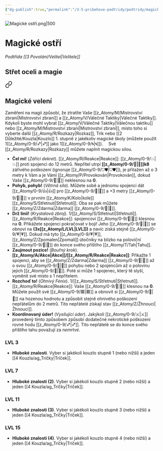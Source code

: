 ```yaml
---
{"dg-publish":true,"permalink":"/3-5-pribehove-podtridy/podtridy/magicke-ostri/"}
---
```


![Magické ostří.png|500](/img/user/z_img/Magick%C3%A9%20ost%C5%99%C3%AD.png)
# Magické ostří
*Podtřída [[3 Povolání/Velitel\|Velitele]]*
## **Střet oceli a magie**

<div class="transclusion internal-embed is-loaded"><a class="markdown-embed-link" href="/z-atomy/m/magicke-veleni/" aria-label="Open link"><svg xmlns="http://www.w3.org/2000/svg" width="24" height="24" viewBox="0 0 24 24" fill="none" stroke="currentColor" stroke-width="2" stroke-linecap="round" stroke-linejoin="round" class="svg-icon lucide-link"><path d="M10 13a5 5 0 0 0 7.54.54l3-3a5 5 0 0 0-7.07-7.07l-1.72 1.71"></path><path d="M14 11a5 5 0 0 0-7.54-.54l-3 3a5 5 0 0 0 7.07 7.07l1.71-1.71"></path></svg></a><div class="markdown-embed">




## Magické velení
Zaměření na magii způsobí, že ztratíte Vaše [[z_Atomy/M/Mistrovství zbraní\|Mistrovství zbraní]] a [[z_Atomy/V/Válečné Taktiky\|Válečné Taktiky]]. Kdykoli byste mohl vybrat [[z_Atomy/V/Válečné Taktiky\|Válečnou taktiku]] nebo [[z_Atomy/M/Mistrovství zbraní\|Mistrovství zbraní]], místo toho si vyberte další [[z_Atomy/R/Rozkazy\|Rozkaz]], Trik nebo [[2 Důležité/Kouzla\|Kouzlo]] 1. stupně z jakékoliv magické školy (můžete použít 1[[z_Atomy/0-9/♐\|♐]] jako 1[[z_Atomy/0-9/🌀\|🌀]]). 
⠀
Své [[z_Atomy/R/Rozkazy\|Rozkazy]] můžete naplnit magickou silou.
- **Čel mi!** (*Zářící dekret*). [[z_Atomy/R/Reakce\|Reakce]]: [[z_Atomy/0-9/💥\|💥]] proti spojenci do 12 metrů. Nepřítel utrpí **[[z_Atomy/0-9/💪\|💪]]k8** zářivého poškození (ignoruje [[z_Atomy/0-9/⛉⛊\|⛉⛊]]), je přitažen až o 3 metry k Vám a je Vámi [[z_Atomy/P/Provokován\|Provokován]], dokud Vaše [[z_Atomy/0-9/💖\|💖]] neklesnou na **0**.
⠀
- **Pohyb, pohyb!** (*Větrná síla*). Můžete sobě a jednomu spojenci dát [[z_Atomy/0-9/👍\|👍]] pro [[z_Atomy/0-9/🏁\|🏁]] a +3 metry [[z_Atomy/0-9/🏃\|🏃]] v prvním [[z_Atomy/K/Kolo\|kole]] [[z_Atomy/S/Střetnutí\|Střetnutí]]. Oba se pak můžete [[z_Atomy/Z/Zdarma\|Zdarma]] [[z_Atomy/0-9/🥾\|🥾]].
⠀
- **Drž linii!** (*Krystalová zbroj*). 1/[[z_Atomy/S/Střetnutí\|Střetnutí]]. [[z_Atomy/R/Reakce\|Reakce]]: spojencovi [[z_Atomy/0-9/💖\|💖]] klesnou na **0**. Přikážete spojenci pokračovat v boji! Jeho [[z_Atomy/0-9/💖\|💖]] se obnoví na **(3x[[z_Atomy/L/LVL\|LVL]])** a navíc získá stejně [[z_Atomy/0-9/💗\|💗]]. Dokud má tyto [[z_Atomy/0-9/💗\|💗]], [[z_Atomy/Z/Zpomalen\|Zpomalí]] útočníky na blízko na poloviční [[z_Atomy/0-9/🏃\|🏃]] do konce svého příštího [[z_Atomy/T/Tah\|Tahu]].
⠀
- **Zaujmout pozice!** (*Bouřný krok*). **[[z_Atomy/A/Akce\|Akce]]/[[z_Atomy/R/Reakce\|Reakce]]**: Přikažte 1 spojenci, aby se [[z_Atomy/Z/Zdarma\|Zdarma]] [[z_Atomy/0-9/🥾\|🥾]] až o svou [[z_Atomy/0-9/🏃\|🏃]] pohybu nebo 2 spojencům až o polovinu jejich [[z_Atomy/0-9/🏃\|🏃]]. Poté si může 1 spojenec, který tě slyší, vyměnit své místo s 1 nepřítelem.
⠀
- **Rozchoď to!** (*Ohnivý Fénix*). 1/[[z_Atomy/S/Střetnutí\|Střetnutí]]. [[z_Atomy/R/Reakce\|Reakce]]: Vaše [[z_Atomy/0-9/💖\|💖]] klesnou na **0**. Můžete použít své [[z_Atomy/0-9/🟥\|🟥]] a obnovit si [[z_Atomy/0-9/💖\|💖]] na hozenou hodnotu a způsobit stejně ohnivého poškození nepřátelům do 2 metrů. Tito nepřátelé získají stav [[z_Atomy/Z/Žhnoucí\|Žhnoucí]].
⠀
- **Koordinovaný úder!** (*Vysilující úder*). Jakýkoli [[z_Atomy/0-9/⚔️\|⚔️]] provedený tímto způsobem způsobí dodatečné nekrotické poškození rovné hodu [[z_Atomy/0-9/♐\|♐]]. Tito nepřátelé se do konce svého příštího tahu považují za *nemrtvé*.
⠀

</div></div>

### LVL 3
- **Hluboké znalosti**. Vyber si jakékoli kouzlo stupně 1 (nebo nižší) a jeden [[4 Kouzla/ag_Tríčky\|Tríček]].
### LVL 7
- **Hluboké znalosti (2)**. Vyber si jakékoli kouzlo stupně 2 (nebo nižší) a jeden [[4 Kouzla/ag_Tríčky\|Tríček]].
### LVL 11
- **Hluboké znalosti (3)**. Vyber si jakékoli kouzlo stupně 3 (nebo nižší) a jeden [[4 Kouzla/ag_Tríčky\|Tríček]].
### LVL 15
- **Hluboké znalosti (4)**. Vyber si jakékoli kouzlo stupně 4 (nebo nižší) a jeden [[4 Kouzla/ag_Tríčky\|Tríček]].
